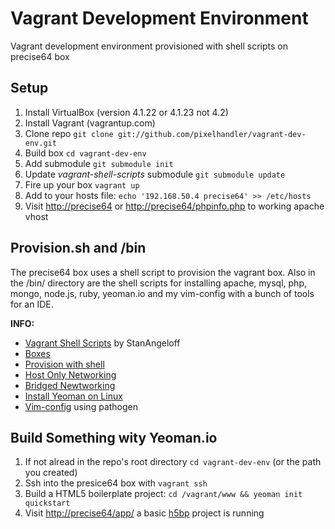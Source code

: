 Vagrant Development Environment
===============================

Vagrant development environment provisioned with shell scripts on precise64 box

## Setup

1. Install VirtualBox (version 4.1.22 or 4.1.23 not 4.2)
2. Install Vagrant (vagrantup.com)
3. Clone repo `git clone git://github.com/pixelhandler/vagrant-dev-env.git`
4. Build box `cd vagrant-dev-env`
5. Add submodule `git submodule init`
6. Update *vagrant-shell-scripts* submodule `git submodule update`
7. Fire up your box `vagrant up`
8. Add to your hosts file: `echo '192.168.50.4 precise64' >> /etc/hosts`
9. Visit <http://precise64> or <http://precise64/phpinfo.php> to working apache vhost

## Provision.sh and /bin

The precise64 box uses a shell script to provision the vagrant box. Also in the /bin/ directory are the shell scripts for installing apache, mysql, php, mongo, node.js, ruby, yeoman.io and my vim-config with a bunch of tools for an IDE.

**INFO:**  
* [Vagrant Shell Scripts](https://github.com/StanAngeloff/vagrant-shell-scripts "scripts") by StanAngeloff  
* [Boxes](http://www.vagrantbox.es "boxes")  
* [Provision with shell](http://vagrantup.com/v1/docs/provisioners/shell.html "shell")  
* [Host Only Networking](http://vagrantup.com/v1/docs/host_only_networking.html "host")  
* [Bridged Newtworking](http://vagrantup.com/v1/docs/bridged_networking.html "bridged")  
* [Install Yeoman on Linux](https://github.com/yeoman/yeoman/issues/461 "yeoman on linux")  
* [Vim-config](https://github.com/pixelhandler/vim-config "Vim config") using pathogen

## Build Something wity Yeoman.io

1. If not alread in the repo's root directory `cd vagrant-dev-env` (or the path you created)
2. Ssh into the presice64 box with `vagrant ssh`
3. Build a HTML5 boilerplate project: `cd /vagrant/www && yeoman init quickstart`
4. Visit <http://precise64/app/> a basic [h5bp](http://html5boilerplate.com "h5bp") project is running
